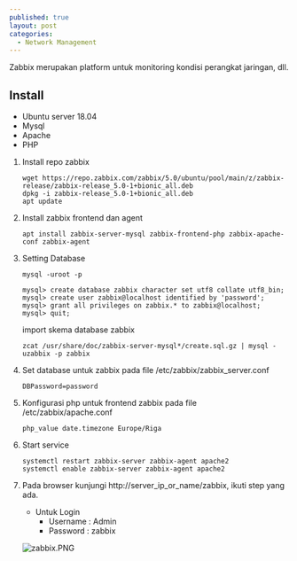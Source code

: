 ```yaml
---
published: true
layout: post
categories:
  - Network Management
---
```

Zabbix merupakan platform untuk monitoring kondisi perangkat jaringan, dll.

## Install

- Ubuntu server 18.04
- Mysql
- Apache
- PHP

1. Install repo zabbix

   ```
   wget https://repo.zabbix.com/zabbix/5.0/ubuntu/pool/main/z/zabbix-release/zabbix-release_5.0-1+bionic_all.deb
   dpkg -i zabbix-release_5.0-1+bionic_all.deb
   apt update
   ```

2. Install zabbix frontend dan agent

   ```
   apt install zabbix-server-mysql zabbix-frontend-php zabbix-apache-conf zabbix-agent
   ```
   
3. Setting Database

   ```
   mysql -uroot -p

   mysql> create database zabbix character set utf8 collate utf8_bin;
   mysql> create user zabbix@localhost identified by 'password';
   mysql> grant all privileges on zabbix.* to zabbix@localhost;
   mysql> quit;
   ```
   
   import skema database zabbix
   ```
   zcat /usr/share/doc/zabbix-server-mysql*/create.sql.gz | mysql -uzabbix -p zabbix
   ```
   
4. Set database untuk zabbix pada file /etc/zabbix/zabbix_server.conf

   ```
   DBPassword=password
   ```
   
5. Konfigurasi php untuk frontend zabbix pada file /etc/zabbix/apache.conf

   ```
   php_value date.timezone Europe/Riga
   ```
   
6. Start service

   ```
   systemctl restart zabbix-server zabbix-agent apache2
   systemctl enable zabbix-server zabbix-agent apache2
   ```
   
7. Pada browser kunjungi http://server_ip_or_name/zabbix, ikuti step yang ada.

   - Untuk Login
     - Username : Admin
     - Password : zabbix
     
   ![zabbix.PNG]({{site.baseurl}}/images/zabbix.PNG)
